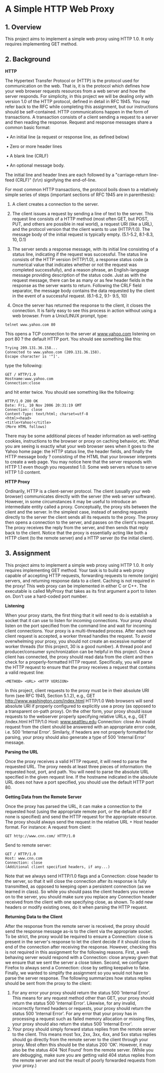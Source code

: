 # A Simple HTTP Web Proxy
## 1. Overview
This project aims to implement a simple web proxy using HTTP 1.0. It only requires implementing GET
method.




## 2. Background
**HTTP**

The Hypertext Transfer Protocol or (HTTP) is the protocol used for communication on the web. That is, it
is the protocol which defines how your web browser requests resources from a web server and how the
server responds. For simplicity, in this project we will be dealing only with version 1.0 of the HTTP protocol,
defined in detail in RFC 1945. You may refer back to the RFC while completing this assignment, but our
instructions should be self-contained.
HTTP communications happen in the form of transactions. A transaction consists of a client sending a
request to a server and then reading the response. Request and response messages share a common basic
format:

&nbsp;• An initial line (a request or response line, as defined below)

&nbsp;• Zero or more header lines

&nbsp;• A blank line (CRLF)

&nbsp;• An optional message body.

The initial line and header lines are each followed by a "carriage-return line-feed (CRLF)" (\r\n) signifying
the end-of-line.

For most common HTTP transactions, the protocol boils down to a relatively simple series of steps
(important sections of RFC 1945 are in parenthesis):

1. A client creates a connection to the server.

2. The client issues a request by sending a line of text to the server. This request line consists of a
HTTP method (most often GET, but POST, PUT, and others are possible in real world), a request
URI (like a URL), and the protocol version that the client wants to use (HTTP/1.0). The message
body of the initial request is typically empty. (5.1-5.2, 8.1-8.3, 10, D.1)

3. The server sends a response message, with its initial line consisting of a status line, indicating if
the request was successful. The status line consists of the HTTP version (HTTP/1.0), a response
status code (a numerical value that indicates whether or not the request was completed
successfully), and a reason phrase, an English-language message providing description of the
status code. Just as with the request message, there can be as many or as few header fields in
the response as the server wants to return. Following the CRLF field separator, the message
body contains the data requested by the client in the event of a successful request. (6.1-6.2, 9.1-
9.5, 10)

4. Once the server has returned the response to the client, it closes the connection. It is fairly easy
to see this process in action without using a web browser. From a Unix/LINUX prompt, type:
```
telnet www.yahoo.com 80
```
This opens a TCP connection to the server at www.yahoo.com listening on port 80 ? the default
HTTP port. You should see something like this:
```
Trying 209.131.36.158...
Connected to www.yahoo.com (209.131.36.158).
Escape character is '^]'.
```
type the following:
```
GET / HTTP/1.0
Hostname:www.yahoo.com
Connection:close
```
and hit enter twice. You should see something like the following:
```
HTTP/1.0 200 OK
Date: Fri, 10 Nov 2006 20:31:19 GMT
Connection: close
Content-Type: text/html; charset=utf-8
<html><head>
<title>Yahoo!</title>
(More HTML follows)
 ```
There may be some additional pieces of header information as well-setting cookies, instructions to the
browser or proxy on caching behavior, etc. What you are seeing is exactly what your web browser sees
when it goes to the Yahoo home page: the HTTP status line, the header fields, and finally the HTTP
message body ? consisting of the HTML that your browser interprets to create a web page. You may notice
here that the server responds with HTTP 1.1 even though you requested 1.0. Some web servers refuse to
serve HTTP 1.0 content.


**HTTP Proxy**

Ordinarily, HTTP is a client-server protocol. The client (usually your web browser) communicates directly
with the server (the web server software). However, in some circumstances it may be useful to introduce
an intermediate entity called a proxy. Conceptually, the proxy sits between the client and the server. In
the simplest case, instead of sending requests directly to the server the client sends all its requests to the
proxy. The proxy then opens a connection to the server, and passes on the client's request. The proxy
receives the reply from the server, and then sends that reply back to the client. Notice that the proxy is
essentially acting like both a HTTP client (to the remote server) and a HTTP server (to the initial client).




## 3. Assignment
This project aims to implement a simple web proxy using HTTP 1.0. It only requires implementing GET method. Your task is to build a web proxy capable of accepting HTTP requests, forwarding requests to remote (origin) servers, and returning response data to a client.
Caching is not required in the proxy!
This web proxy can be implemented in either C or C++. The executable is called MyProxy that takes as its first argument a port to listen on. Don't use a hard-coded port number.


**Listening**

When your proxy starts, the first thing that it will need to do is establish a socket that it can use to listen for incoming connections. Your proxy should listen on the port specified from the command line and wait for incoming client connections. Your proxy is a multi-threaded process. After each new client request is accepted, a worker thread handles the request. To avoid overwhelming your proxy, you should not create an excessive number of worker threads (for this project, 30 is a good number). A thread pool and producer/consumer synchronization can be helpful in this project.
Once a client has connected, the proxy should read data from the client and then check for a properly-formatted HTTP request. Specifically, you will parse the HTTP request to ensure that the proxy receives a request that contains a valid request line:
```
<METHOD> <URL> <HTTP VERSION>
```
In this project, client requests to the proxy must be in their absolute URI form (see RFC 1945, Section 5.1.2), e.g.,
GET http://www.washington.com/index.html HTTP/1.0
Web browsers will send absolute URI if properly configured to explicitly use a proxy (as opposed to a transparent on-path proxy). On the other form, your proxy should issue requests to the webserver properly specifying relative URLs, e.g.,
GET /index.html HTTP/1.0
Host: www.seattleu.edu
Connection: close
An invalid request from the client should be answered with an appropriate error code, i.e. 500 'Internal Error'. Similarly, if headers are not properly formatted for parsing, your proxy should also generate a type of 500 'Internal Error' message.


**Parsing the URL**

Once the proxy receives a valid HTTP request, it will need to parse the requested URL. The proxy needs at least three pieces of information: the requested host, port, and path. You will need to parse the absolute
URL specified in the given request line. If the hostname indicated in the absolute URL does not have a port
specified, you should use the default HTTP port 80.


**Getting Data from the Remote Server**

Once the proxy has parsed the URL, it can make a connection to the requested host (using the appropriate
remote port, or the default of 80 if none is specified) and send the HTTP request for the appropriate
resource. The proxy should always send the request in the relative URL + Host header format.
For instance:
A request from client:
```
GET http://www.cnn.com/ HTTP/1.0
```
Send to remote server:
```
GET / HTTP/1.0
Host: www.cnn.com
Connection: close
(Additional client specified headers, if any...)
```
Note that we always send HTTP/1.0 flags and a Connection: close header to the server, so that it will close
the connection after its response is fully transmitted, as opposed to keeping open a persistent connection
(as we learned in class). So while you should pass the client headers you receive on to the server, you
should make sure you replace any Connection header received from the client with one specifying close,
as shown. To add new headers or modify existing ones, do it when parsing the HTTP request.


**Returning Data to the Client**

After the response from the remote server is received, the proxy should send the response message as-is
to the client via the appropriate socket. To be strict, the proxy would be required to ensure a Connection:
close is present in the server's response to let the client decide if it should close its end of the connection
after receiving the response. However, checking this is not required in this assignment for the following
reasons. First, a well-behaving server would respond with a Connection: close anyway given that we
ensure that we sent the server a close token. Second, we configure Firefox to always send a Connection:
close by setting keepalive to false. Finally, we wanted to simplify the assignment so you would not have
to parse the server response.
The following summarizes how status replies should be sent from the proxy to the client:
1. For any error your proxy should return the status 500 'Internal Error'. This means for any
request method other than GET, your proxy should return the status 500 'Internal Error'.
Likewise, for any invalid, incorrectly formed headers or requests, your proxy should return the
status 500 'Internal Error'. For any error that your proxy has in processing a request such as
failed memory allocation or missing files, your proxy should also return the status 500 'Internal
Error'.
2. Your proxy should simply forward status replies from the remote server to the client. This means
most 1xx, 2xx, 3xx, 4xx, and 5xx status replies should go directly from the remote server to the
client through your proxy. Most often this should be the status 200 'OK'. However, it may also
be the status 404 'Not Found' from the remote server. (While you are debugging, make sure you
are getting valid 404 status replies from the remote server and not the result of poorly
forwarded requests from your proxy.)
